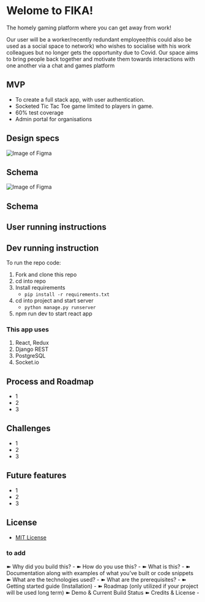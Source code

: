 # Welome to FIKA!
The homely gaming platform where you can get away from work!

Our user will be a worker/recently redundant employee(this could also be used as a social space to network) who wishes to socialise with his work colleagues but no longer gets the opportunity due to Covid. Our space aims to bring people back together and motivate them towards interactions with one another via a chat and games platform

## MVP
* To create a full stack app, with user authentication.
* Socketed Tic Tac Toe game limited to players in game.
* 60% test coverage
* Admin portal for organisations




## Design specs

![Image of Figma](https://github.com/shewitt93/FIKA---Final-Project/blob/master/Screenshot%202020-09-24%20at%2019.55.45.png)

## Schema
![Image of Figma](https://github.com/shewitt93/FIKA---Final-Project/blob/master/Schema.png)

## Schema

## User running instructions



## Dev running instruction
To run the repo code:
1. Fork and clone this repo
2. cd into repo
3. Install requirements
   - `pip install -r requirements.txt`
4. cd into project and start server
   - `python manage.py runserver` 
5. npm run dev to start react app

### This app uses

1. React, Redux
2. Django REST
3. PostgreSQL
4. Socket.io




## Process and Roadmap
* 1
* 2
* 3

## Challenges
* 1
* 2
* 3

## Future features
* 1
* 2
* 3


## License
- [MIT License](https://opensource.org/licenses/mit-license.php)


### to add
➽ Why did you build this? -
➽ How do you use this? -
➽ What is this? -
➽ Documentation along with examples of what you’ve built or code snippets
➽ What are the technologies used? -
➽ What are the prerequisites? -
➽ Getting started guide (Installation) -
➽ Roadmap (only utilized if your project will be used long term)
➽ Demo & Current Build Status
➽ Credits & License -
